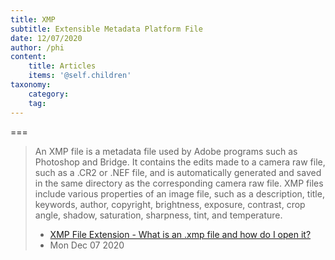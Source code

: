 ```yaml
---
title: XMP
subtitle: Extensible Metadata Platform File
date: 12/07/2020
author: /phi
content:
    title: Articles
    items: '@self.children'
taxonomy:
    category: 
    tag: 
---
```




===

> An XMP file is a metadata file used by Adobe programs such as Photoshop and Bridge. It contains the edits made to a camera raw file, such as a .CR2 or .NEF file, and is automatically generated and saved in the same directory as the corresponding camera raw file. XMP files include various properties of an image file, such as a description, title, keywords, author, copyright, brightness, exposure, contrast, crop angle, shadow, saturation, sharpness, tint, and temperature.
> - [XMP File Extension - What is an .xmp file and how do I open it?](https://fileinfo.com/extension/xmp)
> - Mon Dec 07 2020
